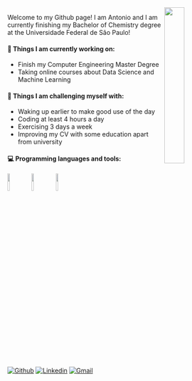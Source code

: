 <img align="right" src="https://media.giphy.com/media/MeJgB3yMMwIaHmKD4z/giphy.gif" width="30%" />


Welcome to my Github page! I am Antonio and I am currently finishing my Bachelor of Chemistry degree at the Universidade Federal de São Paulo!  

#### 🌱 Things I am currently working on: 
- Finish my Computer Engineering Master Degree  
- Taking online courses about Data Science and Machine Learning 
<!-- - Business practices on [bi4 Group Spain](https://github.com/bi4group) 🚀 *coming soon* -->

#### :muscle: Things I am challenging myself with:
- Waking up earlier to make good use of the day
- Coding at least 4 hours a day
- Exercising 3 days a week
- Improving my CV with some education apart from university

#### :computer: Programming languages and tools: 
<p>
<!-- 	<img width="50%" align="right" src="https://github-readme-stats.vercel.app/api?username=antoniogss&show_icons=true&hide_border=true" /> -->

<code><img width="10%" src="https://www.vectorlogo.zone/logos/python/python-ar21.svg"></code>
<code><img width="10%" src="https://www.vectorlogo.zone/logos/r-project/r-project-ar21.svg"></code>
<code><img width="10%" src="https://www.vectorlogo.zone/logos/gnu_bash/gnu_bash-ar21.svg"></code>
<br />
<!-- <code><img width="10%" src="https://www.vectorlogo.zone/logos/pocoo_flask/pocoo_flask-ar21.svg"></code>
<code><img width="10%" src="https://www.vectorlogo.zone/logos/mysql/mysql-ar21.svg"></code>
<code><img width="10%" src="https://www.vectorlogo.zone/logos/mongodb/mongodb-ar21.svg"></code>
<br />
<code><img width="10%" src="https://www.vectorlogo.zone/logos/apache_spark/apache_spark-ar21.svg"></code>
<code><img width="10%" src="https://www.vectorlogo.zone/logos/apache_hadoop/apache_hadoop-ar21.svg"></code>
<code><img width="10%" src="https://www.vectorlogo.zone/logos/git-scm/git-scm-ar21.svg"></code> -->
</p>

<br />

[![Github](https://img.shields.io/badge/-Github-000?style=flat&logo=Github&logoColor=white)](https://github.com/antoniogss)
[![Linkedin](https://img.shields.io/badge/-LinkedIn-blue?style=flat&logo=Linkedin&logoColor=white)](https://www.linkedin.com/in/froldanzafra/)
[![Gmail](https://img.shields.io/badge/-Gmail-c14438?style=flat&logo=Gmail&logoColor=white)](mailto:antonio.guerreiro@unifesp.br)
